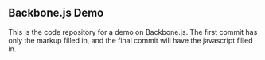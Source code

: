 ## Backbone.js Demo
This is the code repository for a demo on Backbone.js. The first commit has only the markup filled in, and the final commit will have the javascript filled in. 
